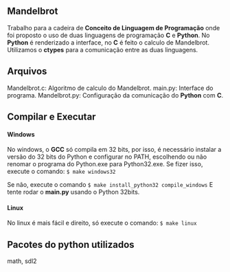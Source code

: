 ## Mandelbrot

Trabalho para a cadeira de **Conceito de Linguagem de Programação** onde foi proposto o uso de duas linguagens de programação **C** e **Python**.
No **Python** é renderizado a interface, no **C** é feito o calculo de Mandelbrot.
Utilizamos o **ctypes** para a comunicação entre as duas linguagens.

## Arquivos
Mandelbrot.c: Algoritmo de calculo do Mandelbrot.
main.py: Interface do programa.
Mandelbrot.py: Configuração da comunicação do **Python** com **C**.

## Compilar e Executar

#### Windows
No windows, o **GCC** só compila em 32 bits, por isso, é necessário instalar a versão do 32 bits do Python e configurar no PATH, escolhendo ou não renomar o programa do Python.exe para Python32.exe.
Se fizer isso, execute o comando:
```$ make windows32```

Se não, execute o comando
```$ make install_python32 compile_windows```
E tente rodar o **main.py** usando o Python 32bits.


#### Linux
No linux é mais fácil e direito, só execute o comando:
```$ make linux```

## Pacotes do python utilizados
math, sdl2